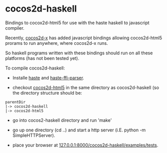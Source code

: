 cocos2d-haskell
===============

Bindings to cocox2d-html5 for use with the haste haskell to javascript compiler.

Recently, [cocos2d-x][cocos2dx] has added javascript bindings allowing cocos2d-html5 prorams to run anywhere, where cocos2d-x runs.

So haskell programs written with these bindings should run on all these platforms (has not been tested yet).

To compile cocos2d-haskell:

* Installe [haste][haste] and [haste-ffi-parser][haste-ffi-parser].

* checkout [cocos2d-html5][cocos2d-html5] in the same directory as cocos2d-haskell (so the directory structure should be:

```
parentDir
|-> cocos2d-haskell
|-> cocos2d-html5
```

* go into cocos2-haskell directory and run 'make'

* go up one directory (cd ..) and start a http server (i.E. python -m SimpleHTTPServer).

* place your browser at [127.0.0.1:8000/cocos2d-haskell/examples/tests](127.0.0.1:8000/cocos2d-haskell/examples/tests).

[haste]: https://github.com/valderman/haste-compiler
[cocos2dx]: http://www.cocos2d-x.org/
[haste-ffi-parser]: https://github.com/RudolfVonKrugstein/haste-ffi-parser
[cocos2d-html5]: https://github.com/cocos2d/cocos2d-html5
